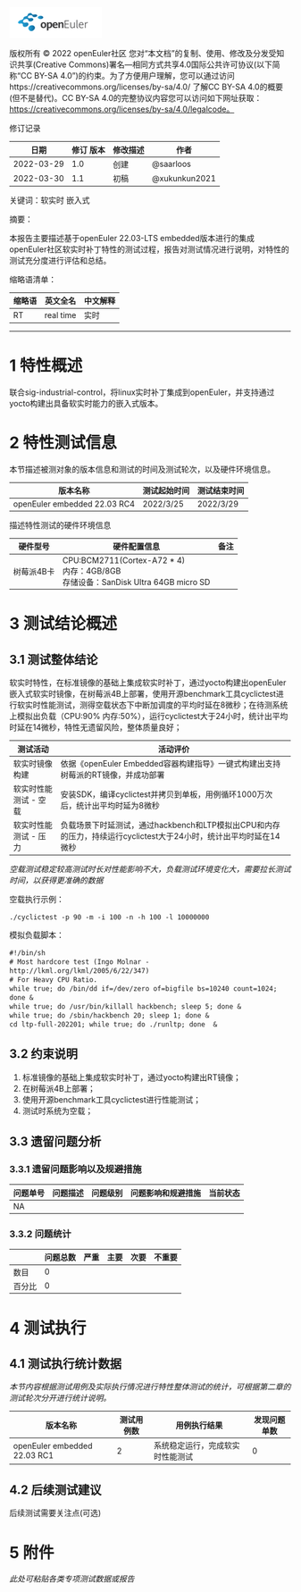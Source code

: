 ![openEuler ico](../../images/openEuler.png)

版权所有 © 2022  openEuler社区
 您对“本文档”的复制、使用、修改及分发受知识共享(Creative Commons)署名—相同方式共享4.0国际公共许可协议(以下简称“CC BY-SA 4.0”)的约束。为了方便用户理解，您可以通过访问https://creativecommons.org/licenses/by-sa/4.0/ 了解CC BY-SA 4.0的概要 (但不是替代)。CC BY-SA 4.0的完整协议内容您可以访问如下网址获取：https://creativecommons.org/licenses/by-sa/4.0/legalcode。

修订记录

| 日期 | 修订   版本 | 修改描述 | 作者 |
| ---- | ----------- | -------- | ---- |
| 2022-03-29 | 1.0 | 创建 | @saarloos |
| 2022-03-30 | 1.1 | 初稿 | @xukunkun2021 |

关键词：软实时 嵌入式

摘要：

本报告主要描述基于openEuler 22.03-LTS embedded版本进行的集成openEuler社区软实时补丁特性的测试过程，报告对测试情况进行说明，对特性的测试充分度进行评估和总结。
 
缩略语清单：

| 缩略语 | 英文全名 | 中文解释 |
| ------ | -------- | -------- |
| RT | real time | 实时 |

***

# 1     特性概述

联合sig-industrial-control，将linux实时补丁集成到openEuler，并支持通过yocto构建出具备软实时能力的嵌入式版本。

# 2     特性测试信息

本节描述被测对象的版本信息和测试的时间及测试轮次，以及硬件环境信息。

| 版本名称 | 测试起始时间 | 测试结束时间 |
| -------- | ------------ | ------------ |
| openEuler embedded 22.03 RC4 | 2022/3/25   | 2022/3/29   |

描述特性测试的硬件环境信息

| 硬件型号 | 硬件配置信息 | 备注 |
| -------- | ------------ | ---- |
| 树莓派4B卡 | CPU:BCM2711(Cortex-A72 * 4) <br />内存：4GB/8GB <br />存储设备：SanDisk Ultra 64GB micro SD |        |

# 3     测试结论概述

## 3.1   测试整体结论

<!-- 测试结论可以以一句话描述，如：XX特性，共计执行XX个用例，主要覆盖了XX测试和XX测试，通过经过fuzz和7*24的长稳测试，发现问题已解决，回归通过，无遗留风险，整体质量良好；或者表格的方式进行说明 -->

软实时特性，在标准镜像的基础上集成软实时补丁，通过yocto构建出openEuler嵌入式软实时镜像，在树莓派4B上部署，使用开源benchmark工具cyclictest进行软实时性能测试，测得空载状态下中断加调度的平均时延在8微秒；在待测系统上模拟出负载（CPU:90% 内存:50%），运行cyclictest大于24小时，统计出平均时延在14微秒，特性无遗留风险，整体质量良好；

| 测试活动 | 活动评价 |
| -------- | -------- |
| 软实时镜像构建 |   依据《openEuler Embedded容器构建指导》一键式构建出支持树莓派的RT镜像，并成功部署 |
| 软实时性能测试 - 空载 | 安装SDK，编译cyclictest并拷贝到单板，用例循环1000万次后，统计出平均时延为8微秒 |
| 软实时性能测试 - 压力 | 负载场景下时延测试，通过hackbench和LTP模拟出CPU和内存的压力，持续运行cyclictest大于24小时，统计出平均时延在14微秒 | |
*空载测试稳定较高测试时长对性能影响不大，负载测试环境变化大，需要拉长测试时间，以获得更准确的数据*

空载执行示例：

```
./cyclictest -p 90 -m -i 100 -n -h 100 -l 10000000
```

模拟负载脚本：

```
#!/bin/sh
# Most hardcore test (Ingo Molnar - http://lkml.org/lkml/2005/6/22/347)
# For Heavy CPU Ratio.
while true; do /bin/dd if=/dev/zero of=bigfile bs=10240 count=1024; done &
while true; do /usr/bin/killall hackbench; sleep 5; done &
while true; do /sbin/hackbench 20; sleep 1; done &
cd ltp-full-202201; while true; do ./runltp; done  &
```
## 3.2   约束说明
1. 标准镜像的基础上集成软实时补丁，通过yocto构建出RT镜像；
2. 在树莓派4B上部署；
3. 使用开源benchmark工具cyclictest进行性能测试；
4. 测试时系统为空载；

## 3.3   遗留问题分析

### 3.3.1 遗留问题影响以及规避措施

| 问题单号 | 问题描述 | 问题级别 | 问题影响和规避措施 | 当前状态 |
| -------- | -------- | -------- | ------------------ | -------- |
|   NA       |          |          |                    |          |

### 3.3.2 问题统计

|        | 问题总数 | 严重 | 主要 | 次要 | 不重要 |
| ------ | -------- | ---- | ---- | ---- | ------ |
| 数目   |     0    |      |      |      |        |
| 百分比 |     0    |      |      |      |        |


# 4     测试执行

## 4.1   测试执行统计数据

*本节内容根据测试用例及实际执行情况进行特性整体测试的统计，可根据第二章的测试轮次分开进行统计说明。*

| 版本名称 | 测试用例数 | 用例执行结果 | 发现问题单数 |
| -------- | ---------- | ------------ | ------------ |
| openEuler embedded 22.03 RC1 |       2     |    系统稳定运行，完成软实时性能测试     |       0       |

## 4.2   后续测试建议

后续测试需要关注点(可选)

# 5     附件

*此处可粘贴各类专项测试数据或报告*
